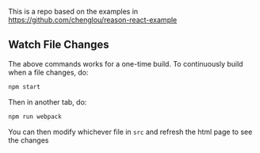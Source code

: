 This is a repo based on the examples in https://github.com/chenglou/reason-react-example
## Watch File Changes

The above commands works for a one-time build. To continuously build when a file changes, do:

```sh
npm start
```

Then in another tab, do:

```sh
npm run webpack
```

You can then modify whichever file in `src` and refresh the html page to see the changes
